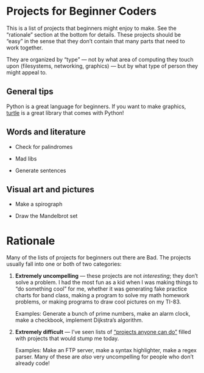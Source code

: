 # Projects for Beginner Coders

This is a list of projects that beginners might enjoy to make. See the
“rationale” section at the bottom for details. These projects should be “easy”
in the sense that they don’t contain that many parts that need to work together.

They are organized by “type” — not by what area of computing they touch upon
(filesystems, networking, graphics) — but by what type of person they might
appeal to.

## General tips

Python is a great language for beginners. If you want to make graphics,
[turtle] is a great library that comes with Python!

## Words and literature

* Check for palindromes

* Mad libs

* Generate sentences

## Visual art and pictures

* Make a spirograph

* Draw the Mandelbrot set

# Rationale

Many of the lists of projects for beginners out there are Bad. The projects
usually fall into one or both of two categories:

1. **Extremely uncompelling** — these projects are not *interesting*; they don’t
   solve a problem. I had the most fun as a kid when I was making things to “do
   something cool” for me, whether it was generating fake practice charts for
   band class, making a program to solve my math homework problems, or making
   programs to draw cool pictures on my TI-83.

   Examples: Generate a bunch of prime numbers, make an alarm clock, make a
   checkbook, implement Dijkstra’s algorithm.

2. **Extremely difficult** — I’ve seen lists of [“projects anyone can do”][karan]
   filled with projects that would stump me today.

   Examples: Make an FTP server, make a syntax highlighter, make a regex parser.
   Many of these are *also* very uncompelling for people who don’t already code!

[karan]: https://github.com/karan/Projects
[turtle]: https://docs.python.org/3/library/turtle.html
